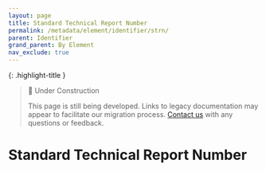 ```yaml
---
layout: page
title: Standard Technical Report Number
permalink: /metadata/element/identifier/strn/
parent: Identifier
grand_parent: By Element
nav_exclude: true
---
```


{: .highlight-title }
> 🚧 Under Construction
>
> This page is still being developed. Links to legacy documentation may appear to facilitate our migration process. [Contact us](/metadata-documentation/contact/) with any questions or feedback.

# Standard Technical Report Number